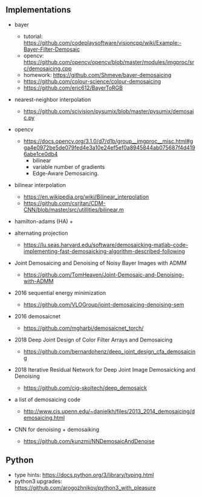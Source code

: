
## Implementations 


+ bayer 
    + tutorial: https://github.com/codeplaysoftware/visioncpp/wiki/Example:-Bayer-Filter-Demosaic
    + opencv: https://github.com/opencv/opencv/blob/master/modules/imgproc/src/demosaicing.cpp
    + homework: https://github.com/Shmeve/bayer-demosaicing
    + https://github.com/colour-science/colour-demosaicing
    + https://github.com/eric612/BayerToRGB

+ nearest-neighbor interpolation 
    + https://github.com/scivision/pysumix/blob/master/pysumix/demosaic.py

+ opencv
    + https://docs.opencv.org/3.1.0/d7/d1b/group__imgproc__misc.html#gga4e0972be5de079fed4e3a10e24ef5ef0a8945844ab075687f4d4196abe1ce0db4
        + bilinear
        + variable number of gradients
        + Edge-Aware Demosaicing.

+ bilinear interpolation 
    + https://en.wikipedia.org/wiki/Bilinear_interpolation
    + https://github.com/csrjtan/CDM-CNN/blob/master/src/utillities/bilinear.m

+ hamilton-adams (HA)
    + 

+ alternating projection 
    + https://lu.seas.harvard.edu/software/demosaicking-matlab-code-implementing-fast-demosaicking-algorithm-described-following

+ Joint Demosaicing and Denoising of Noisy Bayer Images with ADMM
    + https://github.com/TomHeaven/Joint-Demosaic-and-Denoising-with-ADMM

+ 2016 sequential energy minimization 
    + https://github.com/VLOGroup/joint-demosaicing-denoising-sem

+ 2016 demosaicnet
    + https://github.com/mgharbi/demosaicnet_torch/

+ 2018 Deep Joint Design of Color Filter Arrays and Demosaicing
    + https://github.com/bernardohenz/deep_joint_design_cfa_demosaicing

+ 2018 Iterative Residual Network for Deep Joint Image Demosaicking and Denoising 
    + https://github.com/cig-skoltech/deep_demosaick

+ a list of demosaicing code
    + http://www.cis.upenn.edu/~danielkh/files/2013_2014_demosaicing/demosaicing.html

+ CNN for denoising + demosaiking
    + https://github.com/kunzmi/NNDemosaicAndDenoise

## Python


+ type hints: https://docs.python.org/3/library/typing.html
+ python3 upgrades: https://github.com/arogozhnikov/python3_with_pleasure

